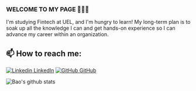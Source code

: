 ### WELCOME TO MY PAGE 👋👋👋

I'm studying Fintech at UEL, and I'm hungry to learn! My long-term plan is to soak up all the knowledge I can and get hands-on experience so I can advance my career within an organization.<br>

## 📫 How to reach me:

[![Linkedin](https://i.stack.imgur.com/gVE0j.png) LinkedIn](www.linkedin.com/in/nlgb3107) [![GitHub](https://i.stack.imgur.com/tskMh.png) GitHub](https://github.com/giabao3107/)

![Bao's github stats](https://github-readme-stats-git-masterrstaa-rickstaa.vercel.app/api?username=giabao3107&show_icons=true&theme=tokyonight&hide=contribs,prs,issues)
